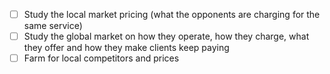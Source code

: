 - [ ] Study the local market pricing (what the opponents are charging for the same service)
- [ ] Study the global market on how they operate, how they charge, what they offer and how they make clients keep paying
- [ ] Farm for local competitors and prices